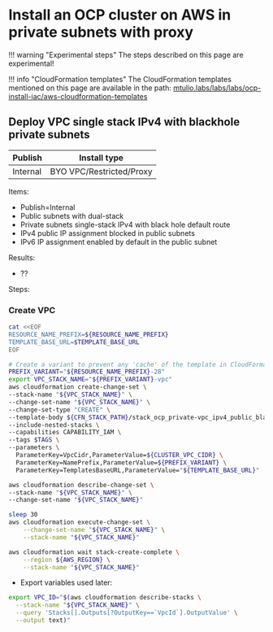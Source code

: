 # Install an OCP cluster on AWS in private subnets with proxy

!!! warning "Experimental steps"
    The steps described on this page are experimental!

!!! info "CloudFormation templates"
    The CloudFormation templates mentioned on this page are available in the path:
    [mtulio.labs/labs/labs/ocp-install-iac/aws-cloudformation-templates](https://github.com/mtulio/mtulio.labs/tree/master/labs/ocp-install-iac/aws-cloudformation-templates)


## Deploy VPC single stack IPv4 with blackhole private subnets

| Publish | Install type | 
| -- | -- |
| Internal | BYO VPC/Restricted/Proxy |

Items:

- Publish=Internal
- Public subnets with dual-stack
- Private subnets single-stack IPv4 with black hole default route
- IPv4 public IP assignment blocked in public subnets
- IPv6 IP assignment enabled by default in the public subnet

Results:

- ??

Steps:


### Create VPC

```sh
cat <<EOF
RESOURCE_NAME_PREFIX=${RESOURCE_NAME_PREFIX}
TEMPLATE_BASE_URL=$TEMPLATE_BASE_URL
EOF

# Create a variant to prevent any 'cache' of the template in CloudFormation
PREFIX_VARIANT="${RESOURCE_NAME_PREFIX}-28"
export VPC_STACK_NAME="${PREFIX_VARIANT}-vpc"
aws cloudformation create-change-set \
--stack-name "${VPC_STACK_NAME}" \
--change-set-name "${VPC_STACK_NAME}" \
--change-set-type "CREATE" \
--template-body ${CFN_STACK_PATH}/stack_ocp_private-vpc_ipv4_public_blackhole.yaml \
--include-nested-stacks \
--capabilities CAPABILITY_IAM \
--tags $TAGS \
--parameters \
  ParameterKey=VpcCidr,ParameterValue=${CLUSTER_VPC_CIDR} \
  ParameterKey=NamePrefix,ParameterValue=${PREFIX_VARIANT} \
  ParameterKey=TemplatesBaseURL,ParameterValue="${TEMPLATE_BASE_URL}"

aws cloudformation describe-change-set \
--stack-name "${VPC_STACK_NAME}" \
--change-set-name "${VPC_STACK_NAME}"

sleep 30
aws cloudformation execute-change-set \
    --change-set-name "${VPC_STACK_NAME}" \
    --stack-name "${VPC_STACK_NAME}"

aws cloudformation wait stack-create-complete \
    --region ${AWS_REGION} \
    --stack-name "${VPC_STACK_NAME}"
```

- Export variables used later:

```sh
export VPC_ID="$(aws cloudformation describe-stacks \
  --stack-name "${VPC_STACK_NAME}" \
  --query 'Stacks[].Outputs[?OutputKey==`VpcId`].OutputValue' \
  --output text)"
```